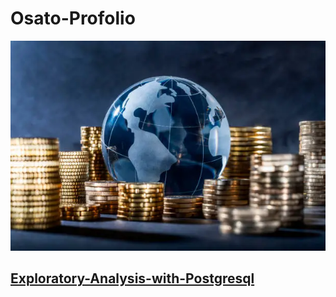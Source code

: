 # Osato-Profolio

![](worldbank)

## [Exploratory-Analysis-with-Postgresql](https://github.com/osatoi/Exploratory-Analysis-with-Postgresql-)




